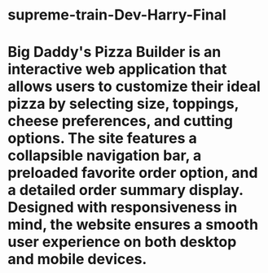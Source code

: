 # supreme-train-Dev-Harry-Final
# Big Daddy's Pizza Builder is an interactive web application that allows users to customize their ideal pizza by selecting size, toppings, cheese preferences, and cutting options. The site features a collapsible navigation bar, a preloaded favorite order option, and a detailed order summary display. Designed with responsiveness in mind, the website ensures a smooth user experience on both desktop and mobile devices.
